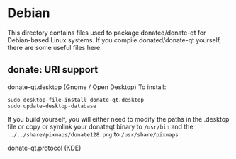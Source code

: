 
Debian
====================
This directory contains files used to package donated/donate-qt
for Debian-based Linux systems. If you compile donated/donate-qt yourself, there are some useful files here.

## donate: URI support ##


donate-qt.desktop  (Gnome / Open Desktop)
To install:

	sudo desktop-file-install donate-qt.desktop
	sudo update-desktop-database

If you build yourself, you will either need to modify the paths in
the .desktop file or copy or symlink your donateqt binary to `/usr/bin`
and the `../../share/pixmaps/donate128.png` to `/usr/share/pixmaps`

donate-qt.protocol (KDE)

